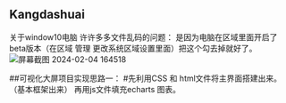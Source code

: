 ## Kangdashuai
关于window10电脑 许许多多文件乱码的问题：
是因为电脑在区域里面开启了 beta版本（在区域 管理 更改系统区域设置里面）把这个勾去掉就好了。
![屏幕截图 2024-02-04 164518](https://github.com/SMart6kza/Kangdashuai/assets/80021817/f6d22d30-9034-46da-b7fa-6845ff048902)


##可视化大屏项目实现思路一：
  #先利用CSS 和 html文件将主界面搭建出来。（基本框架出来）
  再用js文件填充echarts 图表。
